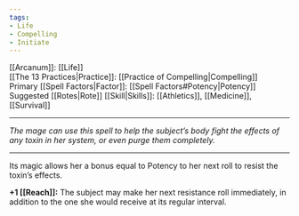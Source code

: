 ```yaml
---
tags:
- Life
- Compelling
- Initiate
---
```


[[Arcanum]]: [[Life]]\
[[The 13 Practices|Practice]]: [[Practice of Compelling|Compelling]]\
Primary [[Spell Factors|Factor]]: [[Spell Factors#Potency|Potency]]\
Suggested [[Rotes|Rote]] [[Skill|Skills]]: [[Athletics]], [[Medicine]], [[Survival]]

---

_The mage can use this spell to help the subject’s body fight the effects of any toxin in her system, or even purge them completely._

---

Its magic allows her a bonus equal to Potency to her next roll to resist the toxin’s effects.

**+1 [[Reach]]:** The subject may make her next resistance roll immediately, in addition to the one she would receive at its regular interval.